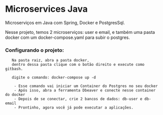 # Microservices Java
Microserviços em Java com Spring, Docker e PostgresSql.

Nesse projeto, temos 2 microserviços: user e email, 
e também uma pasta docker com um docker-compose.yaml para subir o postgres. 

### Configurando o projeto:

       Na pasta raiz, abra a pasta docker, 
       dentro dessa pasta clique com o botão direito e execute como gitbash.
       
       digite o comando: docker-compose up -d

        - Esse comando vai iniciar um Container do Postgres no seu docker
        - Após isso, abra a ferramenta Dbeaver e conecte nesse container do docker
        - Depois de se conectar, crie 2 bancos de dados: db-user e db-email
        - Prontinho, agora você já pode executar a aplicações.

